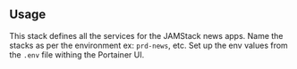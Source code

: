 ## Usage

This stack defines all the services for the JAMStack news apps. Name the stacks as per the environment ex: `prd-news`, etc. Set up the env values from the `.env` file withing the Portainer UI.
